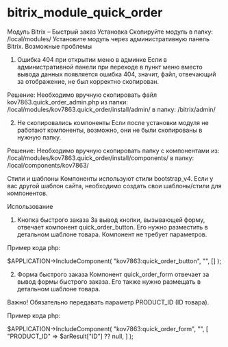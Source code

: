 # bitrix_module_quick_order
Модуль Bitrix – Быстрый заказ
Установка
Скопируйте модуль в папку:
/local/modules/
Установите модуль через административную панель Bitrix.
Возможные проблемы
1. Ошибка 404 при открытии меню в админке
Если в административной панели при переходе в пункт меню вместо вывода данных появляется ошибка 404, значит, файл, отвечающий за отображение, не был корректно скопирован.

Решение:
Необходимо вручную скопировать файл kov7863.quick_order_admin.php из папки:
/local/modules/kov7863.quick_order/install/admin/
в папку:
/bitrix/admin/

2. Не скопировались компоненты
Если после установки модуля не работают компоненты, возможно, они не были скопированы в нужную папку.

Решение:
Необходимо вручную скопировать папку с компонентами из:
/local/modules/kov7863.quick_order/install/components/
в папку:
/local/components/kov7863/

Стили и шаблоны
Компоненты используют стили bootstrap_v4.
Если у вас другой шаблон сайта, необходимо создать свои шаблоны/стили для компонентов.

Использование

1. Кнопка быстрого заказа
За вывод кнопки, вызывающей форму, отвечает компонент quick_order_button.
Его нужно разместить в детальном шаблоне товара.
Компонент не требует параметров.

Пример кода php:

$APPLICATION->IncludeComponent(
    "kov7863:quick_order_button",
    "",
    []
);

2. Форма быстрого заказа
Компонент quick_order_form отвечает за вывод формы быстрого заказа.
Его также нужно размещать в детальном шаблоне товара.

Важно! Обязательно передавать параметр PRODUCT_ID (ID товара).

Пример кода php:

$APPLICATION->IncludeComponent(
    "kov7863:quick_order_form",
    "",
    [
        "PRODUCT_ID" => $arResult["ID"] ?? null,
    ]
);

